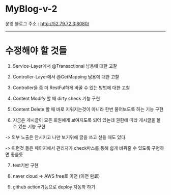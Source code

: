 # MyBlog-v-2

운영 블로그 주소 : http://52.79.72.3:8080/


---------------------------------------------
# 수정해야 할 것들

1) Service-Layer에서 @Transactional 남용에 대한 고찰

2) Controller-Layer에서 @GetMapping 남용에 대한 고찰

3) Controller을 좀 더 RestFul하게 바꿀 수 있는 방법에 대한 고찰

4) Content Modify 할 때 dirty check 기능 구현

5) Content Delete 할 때 바로 지워지는것이 아니라 한번 물어보도록 하는 기능 구현

6) 지금은 게시글이 모든 회원에게 보여지도록 되어 있는데 권한에 따라 게시글을 볼 수 있는 기능 구현

-> 외부 노출은 안시키고 나만 보기위해 글을 쓰고 싶을 때도 있다.

-> 이런것 들은 페이지에서 관리자가 check박스를 통해 쉽게 바꿔줄 수 있도록 구현하면 좋을듯

7) test기반 구현 

8) naver cloud => AWS free로 이전 (이전 완료)

9) github action기능으로 deploy 자동화 하기
